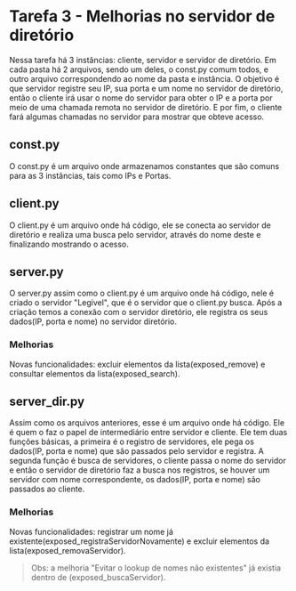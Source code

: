 # Tarefa 3 - Melhorias no servidor de diretório

Nessa tarefa há 3 instâncias: cliente, servidor e servidor de diretório. Em cada pasta há 2 arquivos, sendo um deles, o const.py comum todos, e outro arquivo correspondendo ao nome da pasta e instância. O objetivo é que servidor registre seu IP, sua porta e um nome no servidor de diretório, então o cliente irá usar o nome do servidor para obter o IP e a porta por meio de uma chamada remota no servidor de diretório. E por fim, o cliente fará algumas chamadas no servidor para mostrar que obteve acesso.

## const.py

O const.py é um arquivo onde armazenamos constantes que são comuns para as 3 instâncias, tais como IPs e Portas.

## client.py

O client.py é um arquivo onde há código, ele se conecta ao servidor de diretório e realiza uma busca pelo servidor, através do nome deste e finalizando mostrando o acesso.

## server.py

O server.py assim como o client.py é um arquivo onde há código, nele é criado o servidor "Legivel", que é o servidor que o client.py busca. Após a criação temos a conexão com o servidor diretório, ele registra os seus dados(IP, porta e nome) no servidor diretório.

### Melhorias

Novas funcionalidades: excluir elementos da lista(exposed_remove) e consultar elementos da lista(exposed_search).

## server_dir.py

Assim como os arquivos anteriores, esse é um arquivo onde há código. Ele é quem o faz o papel de intermediário entre servidor e cliente. Ele tem duas funções básicas, a primeira é o registro de servidores, ele pega os dados(IP, porta e nome) que são passados pelo servidor e registra. A segunda função é busca de servidores, o cliente passa o nome do servidor e então o servidor de diretório faz a busca nos registros, se houver um servidor com nome correspondente, os dados(IP, porta e nome) são passados ao cliente.

### Melhorias

Novas funcionalidades: registrar um nome já existente(exposed_registraServidorNovamente) e excluir elementos da lista(exposed_removaServidor).
> Obs: a melhoria "Evitar o lookup de nomes não existentes" já existia dentro de (exposed_buscaServidor).
